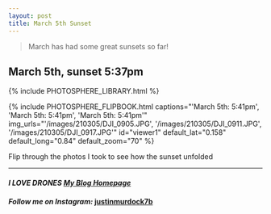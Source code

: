 ```yaml
---
layout: post
title: March 5th Sunset
---
```


> March has had some great sunsets so far!

## March 5th, sunset 5:37pm

{% include PHOTOSPHERE_LIBRARY.html %}

{% include PHOTOSPHERE_FLIPBOOK.html captions="'March 5th: 5:41pm', 'March 5th: 5:41pm', 'March 5th: 5:41pm'" img_urls="'/images/210305/DJI_0905.JPG', '/images/210305/DJI_0911.JPG', '/images/210305/DJI_0917.JPG'" id="viewer1" default_lat="0.158" default_long="0.84" default_zoom="70" %}

Flip through the photos I took to see how the sunset unfolded

___

#### _**I LOVE DRONES [My Blog Homepage](/)**_
#### _Follow me on Instagram:_ [**justinmurdock7b**](https://www.instagram.com/justinmurdock7b/?hl=en)
